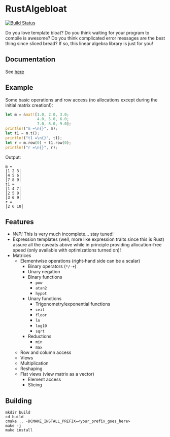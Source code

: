 # RustAlgebloat

[![Build Status](https://travis-ci.org/SiegeLord/RustAlgebloat.png)](https://travis-ci.org/SiegeLord/RustAlgebloat)

Do you love template bloat? Do you think waiting for your program to compile is 
awesome? Do you think complicated error messages are the best thing since 
sliced bread? If so, this linear algebra library is just for you!

## Documentation

See [here](http://siegelord.github.io/RustAlgebloat/doc/algebloat/index.html)

## Example

Some basic operations and row access (no allocations except during the initial
matrix creation!):

~~~rust
let m = &mat![1.0, 2.0, 3.0;
              4.0, 5.0, 6.0;
              7.0, 8.0, 9.0];
println!("m =\n{}", m);
let t1 = m.t();
println!("t1 =\n{}", t1);
let r = m.row(0) + t1.row(0);
println!("r =\n{}", r);
~~~

Output:

~~~
m =
│1 2 3│
│4 5 6│
│7 8 9│
t1 =
│1 4 7│
│2 5 8│
│3 6 9│
r =
│2 6 10│
~~~

## Features

* *WIP!* This is very much incomplete... stay tuned!
* Expression templates (well, more like expression traits since this is Rust) 
assure all the caveats above while in principle providing allocation-free speed 
(only available with optimizations turned on)!
* Matrices
	* Elementwise operations (right-hand side can be a scalar)
		* Binary operators (`*/-+`)
		* Unary negation
		* Binary functions
			* `pow`
			* `atan2`
			* `hypot`
		* Unary functions
			* Trigonometry/exponential functions
			* `ceil`
			* `floor`
			* `ln`
			* `log10`
			* `sqrt`
		* Reductions
			* `min`
			* `max`
	* Row and column access
	* Views
	* Multiplication
	* Reshaping
	* Flat views (view matrix as a vector)
		* Element access
		* Slicing

## Building

~~~
mkdir build
cd build
cmake .. -DCMAKE_INSTALL_PREFIX=<your_prefix_goes_here>
make -j
make install
~~~
